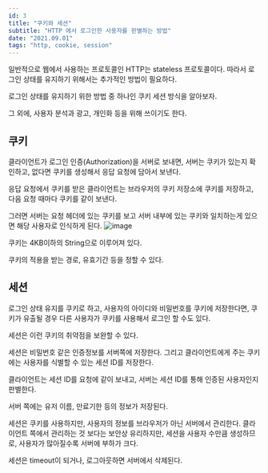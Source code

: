 ```yaml
---
id: 3
title: "쿠키와 세션"
subtitle: "HTTP 에서 로그인한 사용자를 판별하는 방법"
date: "2021.09.01"
tags: "http, cookie, session"
---
```

일반적으로 웹에서 사용하는 프로토콜인 HTTP는 stateless 프로토콜이다. 따라서 로그인 상태를 유지하기 위해서는 추가적인 방법이 필요하다.

로그인 상태를 유지하기 위한 방법 중 하나인 쿠키 세션 방식을 알아보자.

그 외에, 사용자 분석과 광고, 개인화 등을 위해 쓰이기도 한다.

## 쿠키

클라이언트가 로그인 인증(Authorization)을 서버로 보내면, 서버는 쿠키가 있는지 확인하고, 없다면 쿠키를 생성해서 응답 요청에 담아서 보낸다.

응답 요청에서 쿠키를 받은 클라이언트는 브라우저의 쿠키 저장소에 쿠키를 저장하고, 다음 요청 때마다 쿠키를 같이 보낸다.

그러면 서버는 요청 헤더에 있는 쿠키를 보고 서버 내부에 있는 쿠키와 일치하는게 있으면 해당 사용자로 인식하게 된다.
![image](https://user-images.githubusercontent.com/49135657/131660725-18f149ee-dfe4-42e5-b512-5d452dd0559c.png)


쿠키는 4KB이하의 String으로 이루어져 있다.

쿠키의 적용을 받는 경로, 유효기간 등을 정할 수 있다.

## 세션

로그인 상태 유지를 쿠키로 하고, 사용자의 아이디와 비밀번호를 쿠키에 저장한다면, 쿠키가 유출될 경우 다른 사용자가 쿠키를 사용해서 로그인 할 수도 있다.

세션은 이런 쿠키의 취약점을 보완할 수 있다.

세션은 비밀번호 같은 인증정보를 서버쪽에 저장한다. 그리고 클라이언트에게 주는 쿠키에는 사용자를 식별할 수 있는 세션 ID를 저장한다.

클라이언트는 세션 ID를 요청에 같이 보내고, 서버는 세션 ID를 통해 인증된 사용자인지 판별한다.

서버 쪽에는 유저 이름, 만료기한 등의 정보가 저장된다.

세션은 쿠키를 사용하지만, 사용자의 정보를 브라우저가 아닌 서버에서 관리한다. 클라이언트 쪽에서 관리하는 것 보다는 보안상 유리하지만, 세션을 사용자 수만큼 생성하므로, 사용자가 많아질수록 서버에 부하가 크다.

세션은 timeout이 되거나, 로그아웃하면 서버에서 삭제된다.
